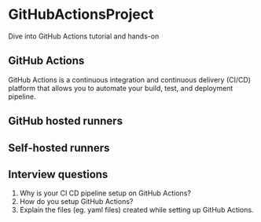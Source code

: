 # GitHubActionsProject
Dive into GitHub Actions tutorial and hands-on

## GitHub Actions

GitHub Actions is a continuous integration and continuous delivery (CI/CD) platform that allows you to automate your build, test, and deployment pipeline.

## GitHub hosted runners


## Self-hosted runners


## Interview questions

1. Why is your CI CD pipeline setup on GitHub Actions?
2. How do you setup GitHub Actions?
3. Explain the files (eg. yaml files) created while setting up GitHub Actions.
